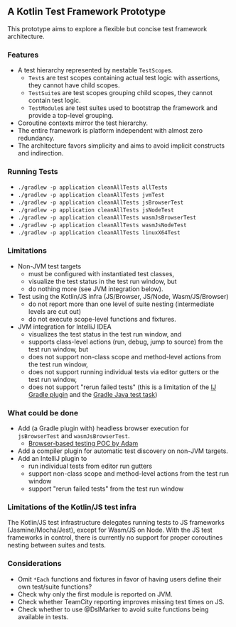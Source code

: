 ## A Kotlin Test Framework Prototype

This prototype aims to explore a flexible but concise test framework architecture.

### Features

* A test hierarchy represented by nestable `TestScope`s.
    * `Test`s are test scopes containing actual test logic with assertions, they cannot have child scopes.
    * `TestSuite`s are test scopes grouping child scopes, they cannot contain test logic.
    * `TestModule`s are test suites used to bootstrap the framework and provide a top-level grouping.
* Coroutine contexts mirror the test hierarchy.
* The entire framework is platform independent with almost zero redundancy.
* The architecture favors simplicity and aims to avoid implicit constructs and indirection.

### Running Tests

* `./gradlew -p application cleanAllTests allTests`
* `./gradlew -p application cleanAllTests jvmTest`
* `./gradlew -p application cleanAllTests jsBrowserTest`
* `./gradlew -p application cleanAllTests jsNodeTest`
* `./gradlew -p application cleanAllTests wasmJsBrowserTest`
* `./gradlew -p application cleanAllTests wasmJsNodeTest`
* `./gradlew -p application cleanAllTests linuxX64Test`

### Limitations

* Non-JVM test targets
    * must be configured with instantiated test classes,
    * visualize the test status in the test run window, but
    * do nothing more (see JVM integration below).
* Test using the Kotlin/JS infra (JS/Browser, JS/Node, Wasm/JS/Browser)
    * do not report more than one level of suite nesting (intermediate levels are cut out)
    * do not execute scope-level functions and fixtures. 
* JVM integration for IntelliJ IDEA
    * visualizes the test status in the test run window, and
    * supports class-level actions (run, debug, jump to source) from the test run window, but
    * does not support non-class scope and method-level actions from the test run window,
    * does not support running individual tests via editor gutters or the test run window,
    * does not support "rerun failed tests" (this is a limitation of the [IJ Gradle plugin](https://github.com/JetBrains/intellij-community/blob/b68794b5d030e424e4e58cfd57e9f3e08bcacac4/plugins/gradle/java/src/action/GradleRerunFailedTestsAction.kt#L89) and the [Gradle Java test task](https://github.com/gradle/gradle/issues/19897))

### What could be done

* Add (a Gradle plugin with) headless browser execution for `jsBrowserTest` and `wasmJsBrowserTest`.
    * [Browser-based testing POC by Adam](https://kotlinlang.slack.com/archives/CT0G9SD7Z/p1712480969939969?thread_ts=1710849669.379249&cid=CT0G9SD7Z)
* Add a compiler plugin for automatic test discovery on non-JVM targets.
* Add an IntelliJ plugin to
    * run individual tests from editor run gutters
    * support non-class scope and method-level actions from the test run window
    * support "rerun failed tests" from the test run window

### Limitations of the Kotlin/JS test infra 

The Kotlin/JS test infrastructure delegates running tests to JS frameworks (Jasmine/Mocha/Jest), except for Wasm/JS on Node. With the JS test frameworks in control, there is currently no support for proper coroutines nesting between suites and tests.

### Considerations

* Omit `*Each` functions and fixtures in favor of having users define their own test/suite functions? 
* Check why only the first module is reported on JVM.
* Check whether TeamCity reporting improves missing test times on JS.
* Check whether to use @DslMarker to avoid suite functions being available in tests.
